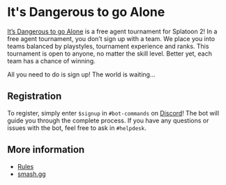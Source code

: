 # It's Dangerous to go Alone
<u>It’s Dangerous to go Alone</u> is a free agent tournament for Splatoon 2! In a free agent tournament, you don’t sign up with a team. We place you into teams balanced by playstyles, tournament experience and ranks. This tournament is open to anyone, no matter the skill level. Better yet, each team has a chance of winning.

All you need to do is sign up! The world is waiting…

## Registration
To register, simply enter `$signup` in `#bot-commands` on [Discord](https://otd.ink/discord)! The bot will guide you through the complete process. If you have any questions or issues with the bot, feel free to ask in `#helpdesk`.

## More information
- [Rules](rules)
- [smash.gg](https://smash.gg/idtga)